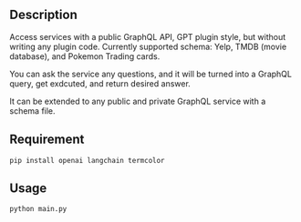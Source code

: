 ## Description

Access services with a public GraphQL API, GPT plugin style, but without writing any plugin code.
Currently supported schema: Yelp, TMDB (movie database), and Pokemon Trading cards. 

You can ask the service any questions, and it will be turned into a GraphQL query, get exdcuted, and return desired answer.

It can be extended to any public and private GraphQL service with a schema file. 

## Requirement
```
pip install openai langchain termcolor
```

## Usage
```
python main.py
```